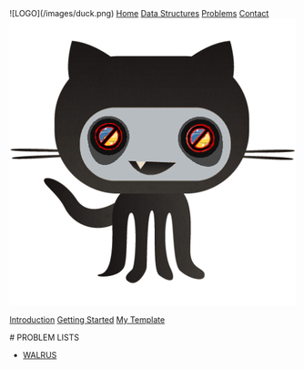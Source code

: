 
<head>
<meta charset="UTF-8">
<title>Problems List</title>
<META NAME="Description" CONTENT="Wanna see some algorithms ? You came to the right place.">
<link rel="icon" type="image/png" href="/favicon-96x96.png" sizes="96x96" />
<link rel="icon" type="image/svg+xml" href="/favicon.svg" />
<link rel="shortcut icon" href="/favicon.ico" />
<link rel="apple-touch-icon" sizes="180x180" href="/apple-touch-icon.png" />
<link rel="manifest" href="/site.webmanifest" />
<link rel="stylesheet" href="/stylesheet/style.css">
<script src="/js/highlight.min.js"></script>
</head>


<div id="navbar">
  <div class="buttons">
  ![LOGO](/images/duck.png)
  <a href="/index.html">Home</a>
  <a href="javascript:void(0)">Data Structures</a>
  <a class = "active" href="/Problems/problems.html">Problems</a>
  <a href="javascript:void(0)">Contact</a>
  <img src ="/images/githubAlt1.png" alt = "githubIco">
  </div>
</div>


<div class ="non-essential">
<div id="right-navbar">
<div id="space">
</div>

[Introduction](#warning-the-site-is-under-construction)
[Getting Started](#per-iniziare)
[My Template](#il-mio-template-base)

</div>
</div>
<div class="content">
# PROBLEM LISTS

- [WALRUS](ois/walrus/walrus.html)
  
</div>
<script>hljs.initHighlightingOnLoad();</script>

